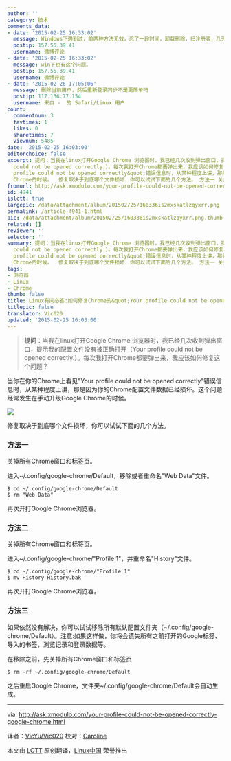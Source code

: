 ```yaml
---
author: ''
category: 技术
comments_data:
- date: '2015-02-25 16:33:02'
  message: Windows下遇到过，前两种方法无效，忍了一段时间，卸载删除，扫注册表，几天后再安装，好了。
  postip: 157.55.39.41
  username: 微博评论
- date: '2015-02-25 16:33:02'
  message: win下也有这个问题。
  postip: 157.55.39.41
  username: 微博评论
- date: '2015-02-26 17:05:06'
  message: 删除当前用户，然后重新登录同步不是更简单吗
  postip: 117.136.77.154
  username: 来自 -  的 Safari/Linux 用户
count:
  commentnum: 3
  favtimes: 1
  likes: 0
  sharetimes: 7
  viewnum: 5485
date: '2015-02-25 16:03:00'
editorchoice: false
excerpt: 提问：当我在linux打开Google Chrome 浏览器时，我已经几次收到弹出窗口，提示我的配置文件没有被正确打开（Your profile
  could not be opened correctly.）。每次我打开Chrome都要弹出来，我应该如何修复这个问题？  当你在你的Chrome上看见&quot;Your
  profile could not be opened correctly&quot;错误信息时，从某种程度上讲，那是因为你的Chrome配置文件数据已经损坏。这个问题经常发生在手动升级Google
  Chrome的时候。  修复取决于到底哪个文件损坏，你可以试试下面的几个方法。 方法一 关掉所有Chrome窗口和标签页。 进入~/.config/google-chr
fromurl: http://ask.xmodulo.com/your-profile-could-not-be-opened-correctly-google-chrome.html
id: 4941
islctt: true
largepic: /data/attachment/album/201502/25/160336is2mxskatlzqyxrr.png
permalink: /article-4941-1.html
pic: /data/attachment/album/201502/25/160336is2mxskatlzqyxrr.png.thumb.jpg
related: []
reviewer: ''
selector: ''
summary: 提问：当我在linux打开Google Chrome 浏览器时，我已经几次收到弹出窗口，提示我的配置文件没有被正确打开（Your profile
  could not be opened correctly.）。每次我打开Chrome都要弹出来，我应该如何修复这个问题？  当你在你的Chrome上看见&quot;Your
  profile could not be opened correctly&quot;错误信息时，从某种程度上讲，那是因为你的Chrome配置文件数据已经损坏。这个问题经常发生在手动升级Google
  Chrome的时候。  修复取决于到底哪个文件损坏，你可以试试下面的几个方法。 方法一 关掉所有Chrome窗口和标签页。 进入~/.config/google-chr
tags:
- 浏览器
- Linux
- Chrome
thumb: false
title: Linux有问必答:如何修复Chrome的&quot;Your profile could not be opened correctly&quot;
titlepic: false
translator: Vic020
updated: '2015-02-25 16:03:00'
---
```



> 
> **提问**：当我在linux打开Google Chrome 浏览器时，我已经几次收到弹出窗口，提示我的配置文件没有被正确打开（Your profile could not be opened correctly.）。每次我打开Chrome都要弹出来，我应该如何修复这个问题？
> 
> 
> 


当你在你的Chrome上看见"Your profile could not be opened correctly"错误信息时，从某种程度上讲，那是因为你的Chrome配置文件数据已经损坏。这个问题经常发生在手动升级Google Chrome的时候。


[![](https://camo.githubusercontent.com/c85db7fb0bdff14c0e89b0dbab0a4f9a3ca14dda/68747470733a2f2f6661726d382e737461746963666c69636b722e636f6d2f373432382f31363233383530323733375f323762646461363638355f6f2e706e67)](https://camo.githubusercontent.com/c85db7fb0bdff14c0e89b0dbab0a4f9a3ca14dda/68747470733a2f2f6661726d382e737461746963666c69636b722e636f6d2f373432382f31363233383530323733375f323762646461363638355f6f2e706e67)


修复取决于到底哪个文件损坏，你可以试试下面的几个方法。


### 方法一


关掉所有Chrome窗口和标签页。


进入~/.config/google-chrome/Default，移除或者重命名"Web Data"文件。



```
$ cd ~/.config/google-chrome/Default
$ rm "Web Data" 

```

再次开打Google Chrome浏览器。


### 方法二


关掉所有Chrome窗口和标签页。


进入~/.config/google-chrome/"Profile 1"，并重命名"History"文件。



```
$ cd ~/.config/google-chrome/"Profile 1"
$ mv History History.bak 

```

再次开打Google Chrome浏览器。


### 方法三


如果依然没有解决，你可以试试移除所有默认配置文件夹（~/.config/google-chrome/Default）。注意:如果这样做，你将会遗失所有之前打开的Google标签、导入的书签，浏览记录和登录数据等。


在移除之前，先关掉所有Chrome窗口和标签页



```
$ rm -rf ~/.config/google-chrome/Default

```

之后重启Google Chrome，文件夹~/.config/google-chrome/Default会自动生成。




---


via: <http://ask.xmodulo.com/your-profile-could-not-be-opened-correctly-google-chrome.html>


译者：[VicYu/Vic020](http://vicyu.net/) 校对：[Caroline](https://github.com/carolinewuyan)


本文由 [LCTT](https://github.com/LCTT/TranslateProject) 原创翻译，[Linux中国](http://linux.cn/) 荣誉推出